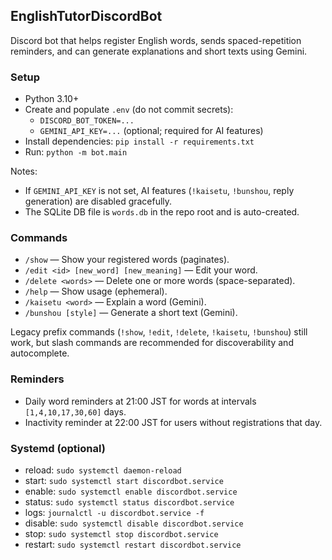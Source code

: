 ## EnglishTutorDiscordBot

Discord bot that helps register English words, sends spaced-repetition reminders, and can generate explanations and short texts using Gemini.

### Setup
- Python 3.10+
- Create and populate `.env` (do not commit secrets):
  - `DISCORD_BOT_TOKEN=...`
  - `GEMINI_API_KEY=...` (optional; required for AI features)
- Install dependencies: `pip install -r requirements.txt`
- Run: `python -m bot.main`

Notes:
- If `GEMINI_API_KEY` is not set, AI features (`!kaisetu`, `!bunshou`, reply generation) are disabled gracefully.
- The SQLite DB file is `words.db` in the repo root and is auto-created.

### Commands
- `/show` — Show your registered words (paginates).
- `/edit <id> [new_word] [new_meaning]` — Edit your word.
- `/delete <words>` — Delete one or more words (space-separated).
- `/help` — Show usage (ephemeral).
- `/kaisetu <word>` — Explain a word (Gemini).
- `/bunshou [style]` — Generate a short text (Gemini).

Legacy prefix commands (`!show`, `!edit`, `!delete`, `!kaisetu`, `!bunshou`) still work, but slash commands are recommended for discoverability and autocomplete.

### Reminders
- Daily word reminders at 21:00 JST for words at intervals `[1,4,10,17,30,60]` days.
- Inactivity reminder at 22:00 JST for users without registrations that day.

### Systemd (optional)
- reload: `sudo systemctl daemon-reload`
- start: `sudo systemctl start discordbot.service`
- enable: `sudo systemctl enable discordbot.service`
- status: `sudo systemctl status discordbot.service`
- logs: `journalctl -u discordbot.service -f`
- disable: `sudo systemctl disable discordbot.service`
- stop: `sudo systemctl stop discordbot.service`
- restart: `sudo systemctl restart discordbot.service`
